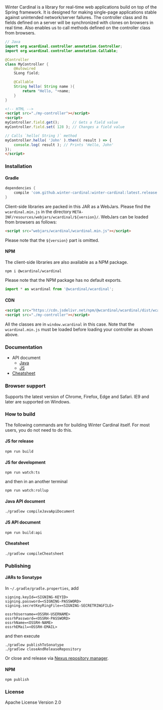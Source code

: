 Winter Cardinal is a library for real-time web applications build on top of the Spring framework.
It is designed for making single-page applications stable against unintended network/server failures.
The controller class and its fields defined on a server will be synchronized with clones on browsers in real time.
Also enables us to call methods defined on the controller class from browsers.

```java
// Java
import org.wcardinal.controller.annotation.Controller;
import org.wcardinal.controller.annotation.Callable;

@Controller
class MyController {
	@Autowired
	SLong field;

	@Callable
	String hello( String name ){
		return "Hello, "+name;
	}
}
```

```html
<!-- HTML -->
<script src="./my-controller"></script>
<script>
myController.field.get();      // Gets a field value
myController.field.set( 128 ); // Changes a field value

// Calls `hello( String )` method
myController.hello( 'John' ).then(( result ) => {
	console.log( result ); // Prints 'Hello, John'
});
</script>
```

### Installation

#### Gradle

```groovy
dependencies {
	compile 'com.github.winter-cardinal:winter-cardinal:latest.release'
}
```

Client-side libraries are packed in this JAR as a WebJars.
Please find the `wcardinal.min.js` in the directory `META-INF/resources/webjars/wcardinal/${version}/`.
WebJars can be loaded from browsers as follows:

```html
<script src="webjars/wcardinal/wcardinal.min.js"></script>
```

Please note that the `${version}` part is omitted.

#### NPM

The client-side libraries are also available as a NPM package.

```shell
npm i @wcardinal/wcardinal
```

Please note that the NPM package has no default exports.

```javascript
import * as wcardinal from '@wcardinal/wcardinal';
```

#### CDN

```html
<script src="https://cdn.jsdelivr.net/npm/@wcardinal/wcardinal/dist/wcardinal.min.js"></script>
<script src="./my-controller"></script>
```

All the classes are in `window.wcardinal` in this case.
Note that the `wcardinal.min.js` must be loaded before loading your controller as shown above.

### Documentation

* API document
	* [Java](https://winter-cardinal.github.io/winter-cardinal/api/java/)
	* [JS](https://winter-cardinal.github.io/winter-cardinal/api/js/)
* [Cheatsheet](https://winter-cardinal.github.io/winter-cardinal/cheatsheet/all-in-one.html)

### Browser support

Supports the latest version of Chrome, Firefox, Edge and Safari.
IE9 and later are supported on Windows.

### How to build

The following commands are for building Winter Cardinal itself.
For most users, you do not need to do this.

#### JS for release

```shell
npm run build
```

#### JS for development

```shell
npm run watch:ts
```

and then in an another terminal

```shell
npm run watch:rollup
```

#### Java API document

```shell
./gradlew compileJavaApiDocument
```

#### JS API document

```shell
npm run build:api
```

#### Cheatsheet

```shell
./gradlew compileCheatsheet
```

### Publishing

#### JARs to Sonatype

In `~/.gradle/gradle.properties`, add

```shell
signing.keyId=<SIGNING-KEYID>
signing.password=<SIGNING-PASSWORD>
signing.secretKeyRingFile=<SIGNING-SECRETRINGFILE>

ossrhUsername=<OSSRH-USERNAME>
ossrhPassword=<OSSRH-PASSWORD>
ossrhName=<OSSRH-NAME>
ossrhEMail=<OSSRH-EMAIL>
```

and then execute

```shell
./gradlew publishToSonatype
./gradlew closeAndReleaseRepository
```

Or close and release via [Nexus repository manager](https://oss.sonatype.org/).

#### NPM

```shell
npm publish
```

### License

Apache License Version 2.0
